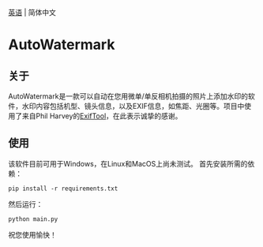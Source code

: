 [英语](./README.md) | 简体中文
# AutoWatermark
## 关于
AutoWatermark是一款可以自动在您用微单/单反相机拍摄的照片上添加水印的软件，水印内容包括机型、镜头信息，以及EXIF信息，如焦距、光圈等。项目中使用了来自Phil Harvey的[ExifTool](https://github.com/exiftool/exiftool)，在此表示诚挚的感谢。

## 使用
该软件目前可用于Windows，在Linux和MacOS上尚未测试。
 首先安装所需的依赖：
```
pip install -r requirements.txt
```
然后运行：
```
python main.py
```
祝您使用愉快！
